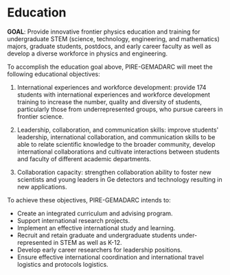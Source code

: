 ---
---
# Education
**GOAL**: Provide innovative frontier physics education and training
for undergraduate STEM (science, technology, engineering, and mathematics) majors, graduate students,
postdocs, and early career faculty as well as develop a diverse workforce in physics and engineering.

To accomplish the education goal above, PIRE-GEMADARC will meet the following
educational objectives: 
1. International experiences and workforce development: provide 174 students with international experiences and workforce development training to increase the number, quality and diversity of students, particularly those from underrepresented groups, who pursue careers in frontier science.

2. Leadership, collaboration, and communication skills: improve students' leadership, international
collaboration, and communication skills to be able to relate scientific knowledge to the broader
community, develop international collaborations and cultivate interactions between students and faculty
of different academic departments.

3. Collaboration capacity: strengthen collaboration ability to foster new scientists and young leaders in Ge detectors and technology resulting in new applications.

To achieve these objectives, PIRE-GEMADARC intends to:
* Create an integrated curriculum and advising program.
* Support international research projects.
* Implement an effective international study and learning.
* Recruit and retain graduate and undergraduate students under-represented in STEM as well as K-12.
* Develop early career researchers for leadership positions.
* Ensure effective international coordination and international travel logistics and protocols logistics.

